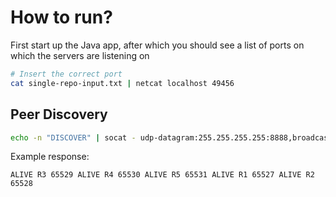 # How to run?
First start up the Java app, after which you should see a list of ports on which the servers are listening on

```bash
# Insert the correct port
cat single-repo-input.txt | netcat localhost 49456 
```

## Peer Discovery

```bash
echo -n "DISCOVER" | socat - udp-datagram:255.255.255.255:8888,broadcast
```

Example response:

```
ALIVE R3 65529 ALIVE R4 65530 ALIVE R5 65531 ALIVE R1 65527 ALIVE R2 65528
```